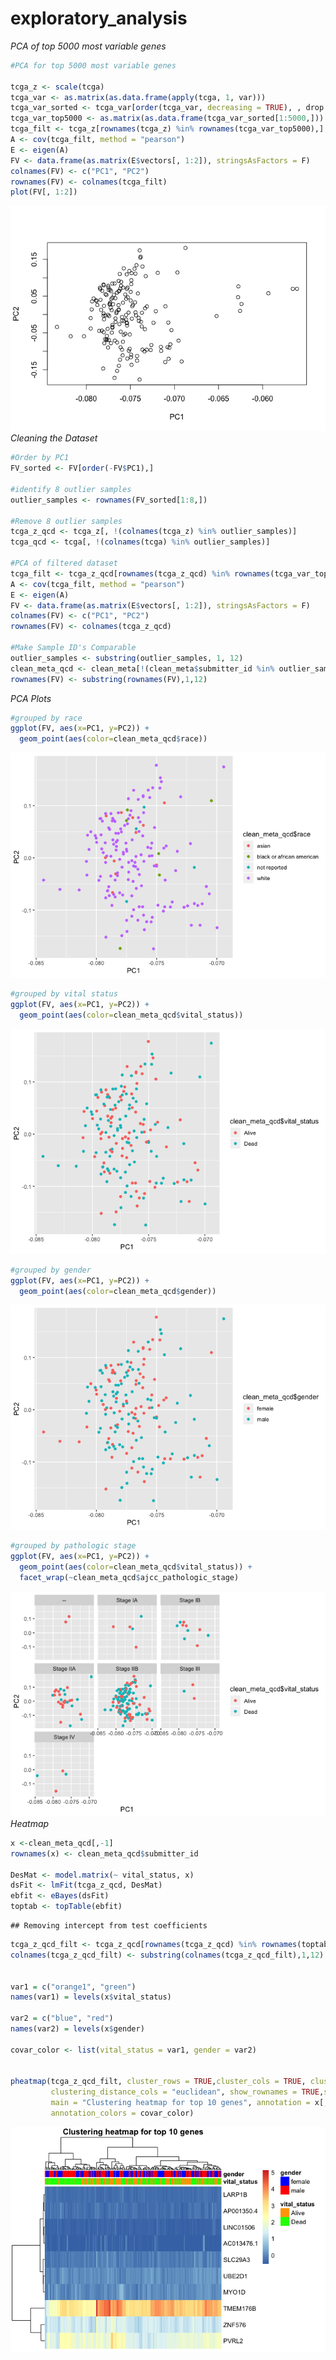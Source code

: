 exploratory\_analysis
================

*PCA of top 5000 most variable genes*

``` r
#PCA for top 5000 most variable genes

tcga_z <- scale(tcga)
tcga_var <- as.matrix(as.data.frame(apply(tcga, 1, var)))
tcga_var_sorted <- tcga_var[order(tcga_var, decreasing = TRUE), , drop = FALSE] 
tcga_var_top5000 <- as.matrix(as.data.frame(tcga_var_sorted[1:5000,]))
tcga_filt <- tcga_z[rownames(tcga_z) %in% rownames(tcga_var_top5000),]
A <- cov(tcga_filt, method = "pearson")
E <- eigen(A)
FV <- data.frame(as.matrix(E$vectors[, 1:2]), stringsAsFactors = F)
colnames(FV) <- c("PC1", "PC2")
rownames(FV) <- colnames(tcga_filt)
plot(FV[, 1:2])
```

![](exploratory_analysis_HA_files/figure-gfm/unnamed-chunk-1-1.png)<!-- -->
*Cleaning the Dataset*

``` r
#Order by PC1
FV_sorted <- FV[order(-FV$PC1),]

#identify 8 outlier samples
outlier_samples <- rownames(FV_sorted[1:8,])

#Remove 8 outlier samples
tcga_z_qcd <- tcga_z[, !(colnames(tcga_z) %in% outlier_samples)]
tcga_qcd <- tcga[, !(colnames(tcga) %in% outlier_samples)]

#PCA of filtered dataset
tcga_filt <- tcga_z_qcd[rownames(tcga_z_qcd) %in% rownames(tcga_var_top5000),]
A <- cov(tcga_filt, method = "pearson")
E <- eigen(A)
FV <- data.frame(as.matrix(E$vectors[, 1:2]), stringsAsFactors = F)
colnames(FV) <- c("PC1", "PC2")
rownames(FV) <- colnames(tcga_z_qcd)

#Make Sample ID's Comparable
outlier_samples <- substring(outlier_samples, 1, 12)
clean_meta_qcd <- clean_meta[!(clean_meta$submitter_id %in% outlier_samples), ]
rownames(FV) <- substring(rownames(FV),1,12)
```

*PCA Plots*

``` r
#grouped by race
ggplot(FV, aes(x=PC1, y=PC2)) + 
  geom_point(aes(color=clean_meta_qcd$race))
```

![](exploratory_analysis_HA_files/figure-gfm/unnamed-chunk-3-1.png)<!-- -->

``` r
#grouped by vital status
ggplot(FV, aes(x=PC1, y=PC2)) + 
  geom_point(aes(color=clean_meta_qcd$vital_status))
```

![](exploratory_analysis_HA_files/figure-gfm/unnamed-chunk-3-2.png)<!-- -->

``` r
#grouped by gender
ggplot(FV, aes(x=PC1, y=PC2)) + 
  geom_point(aes(color=clean_meta_qcd$gender))
```

![](exploratory_analysis_HA_files/figure-gfm/unnamed-chunk-3-3.png)<!-- -->

``` r
#grouped by pathologic stage
ggplot(FV, aes(x=PC1, y=PC2)) + 
  geom_point(aes(color=clean_meta_qcd$vital_status)) +
  facet_wrap(~clean_meta_qcd$ajcc_pathologic_stage)
```

![](exploratory_analysis_HA_files/figure-gfm/unnamed-chunk-3-4.png)<!-- -->
*Heatmap*

``` r
x <-clean_meta_qcd[,-1]
rownames(x) <- clean_meta_qcd$submitter_id

DesMat <- model.matrix(~ vital_status, x)
dsFit <- lmFit(tcga_z_qcd, DesMat)
ebfit <- eBayes(dsFit)
toptab <- topTable(ebfit)
```

    ## Removing intercept from test coefficients

``` r
tcga_z_qcd_filt <- tcga_z_qcd[rownames(tcga_z_qcd) %in% rownames(toptab),]
colnames(tcga_z_qcd_filt) <- substring(colnames(tcga_z_qcd_filt),1,12)


var1 = c("orange1", "green")
names(var1) = levels(x$vital_status)

var2 = c("blue", "red")
names(var2) = levels(x$gender)

covar_color <- list(vital_status = var1, gender = var2)


pheatmap(tcga_z_qcd_filt, cluster_rows = TRUE,cluster_cols = TRUE, clustering_method = "ward.D2", 
         clustering_distance_cols = "euclidean", show_rownames = TRUE,show_colnames = FALSE, 
         main = "Clustering heatmap for top 10 genes", annotation = x[, c("vital_status", "gender")], 
         annotation_colors = covar_color)
```

![](exploratory_analysis_HA_files/figure-gfm/unnamed-chunk-4-1.png)<!-- -->
